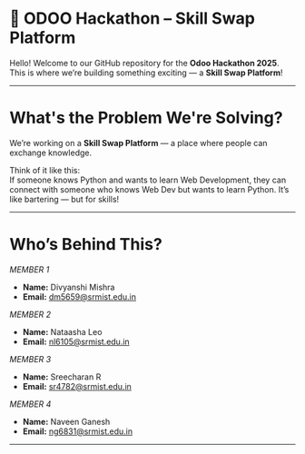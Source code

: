 # 🌟 ODOO Hackathon – Skill Swap Platform

Hello!
Welcome to our GitHub repository for the **Odoo Hackathon 2025**. This is where we’re building something exciting — a **Skill Swap Platform**!

__________________________________________________________________________________________________________________________________________________________________________________


# What's the Problem We're Solving?

We’re working on a **Skill Swap Platform** — a place where people can exchange knowledge.

Think of it like this:  
If someone knows Python and wants to learn Web Development, they can connect with someone who knows Web Dev but wants to learn Python. It’s like bartering — but for skills!

__________________________________________________________________________________________________________________________________________________________________________________

# Who’s Behind This?
 *MEMBER 1*
- **Name:**  Divyanshi Mishra  
- **Email:** dm5659@srmist.edu.in

*MEMBER 2*
- **Name:**  Nataasha Leo
- **Email:** nl6105@srmist.edu.in

*MEMBER 3*
- **Name:**  Sreecharan R  
- **Email:** sr4782@srmist.edu.in

*MEMBER 4*
- **Name:**  Naveen Ganesh 
- **Email:** ng6831@srmist.edu.in
 
__________________________________________________________________________________________________________________________________________________________________________________


